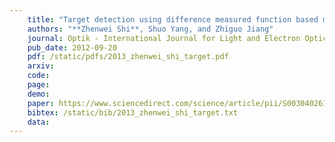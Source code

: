 ```yaml
---
    title: "Target detection using difference measured function based matched filter for hyperspectral imagery"
    authors: "**Zhenwei Shi**, Shuo Yang, and Zhiguo Jiang"
    journal: Optik - International Journal for Light and Electron Optics (Optik)
    pub_date: 2012-09-20
    pdf: /static/pdfs/2013_zhenwei_shi_target.pdf
    arxiv: 
    code: 
    page: 
    demo: 
    paper: https://www.sciencedirect.com/science/article/pii/S0030402612007231
    bibtex: /static/bib/2013_zhenwei_shi_target.txt
    data:
---
```

    